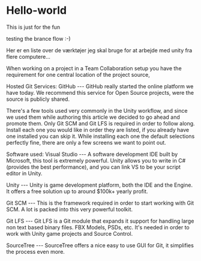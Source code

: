 # Hello-world
This is just for the fun

testing the brance flow :-)

Her er en liste over de værktøjer jeg skal bruge for at arbejde  med unity fra flere computere...

When working on a project in a Team Collaboration setup you have the requirement for one central location of the project source, 

Hosted Git Services:
GitHub --- GitHub really started the online platform we have today. We recommend this service for Open Source projects, were the source is publicly shared.

There's a few tools used very commonly in the Unity workflow, and since we used them while authoring this article we decided to go ahead and promote them. Only Git SCM and Git LFS is required in order to follow along. Install each one you would like in order they are listed, if you already have one installed you can skip it. While installing each one the default selections perfectly fine, there are only a few screens we want to point out.

Software used:
Visual Studio --- A software development IDE built by Microsoft, this tool is extremely powerful. Unity allows you to write in C# (provides the best performance), and you can link VS to be your script editor in Unity.

Unity --- Unity is game development platform, both the IDE and the Engine. It offers a free solution up to around $100k+ yearly profit.

Git SCM --- This is the framework required in order to start working with Git SCM. A lot is packed into this very powerful toolkit.

Git LFS --- Git LFS is a Git module that expands it support for handling large non text based binary files. FBX Models, PSDs, etc. It's 
needed in order to work with Unity game projects and Source Control.

SourceTree --- SourceTree offers a nice easy to use GUI for Git, it simplifies the process even more.
